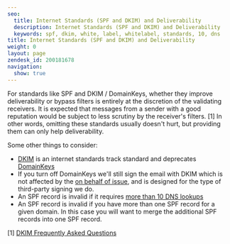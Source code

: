 ```yaml
---
seo:
  title: Internet Standards (SPF and DKIM) and Deliverability
  description: Internet Standards (SPF and DKIM) and Deliverability
  keywords: spf, dkim, white, label, whitelabel, standards, 10, dns
title: Internet Standards (SPF and DKIM) and Deliverability
weight: 0
layout: page
zendesk_id: 200181678
navigation:
  show: true
---
```


For standards like SPF and DKIM / DomainKeys, whether they improve deliverability or bypass filters is entirely at the discretion of the validating receivers. It is expected that messages from a sender with a good reputation would be subject to less scrutiny by the receiver's filters. [1] In other words, omitting these standards usually doesn't hurt, but providing them can only help deliverability.  
  
Some other things to consider:

- [DKIM](http://tools.ietf.org/html/rfc4871) is an internet standards track standard and&nbsp;deprecates&nbsp; [DomainKeys](http://tools.ietf.org/html/rfc4870)
- If you turn off DomainKeys we'll still sign the email with DKIM which is not affected by the [on behalf of issue](http://support.sendgrid.com/entries/98008-how-to-eliminate-the-on-behalf-of-message), and is designed for the type of third-party signing we do.
- An SPF record is invalid if it requires [more than 10 DNS lookups](http://support.sendgrid.com/entries/251819-spf-don-t-exceed-ten-dns-lookups)
- An SPF record is invalid if you have more than one SPF record for a given domain. In this case you will want to merge the additional SPF records into one SPF record.

[1] [DKIM Frequently Asked Questions](http://www.dkim.org/info/dkim-faq.html)

